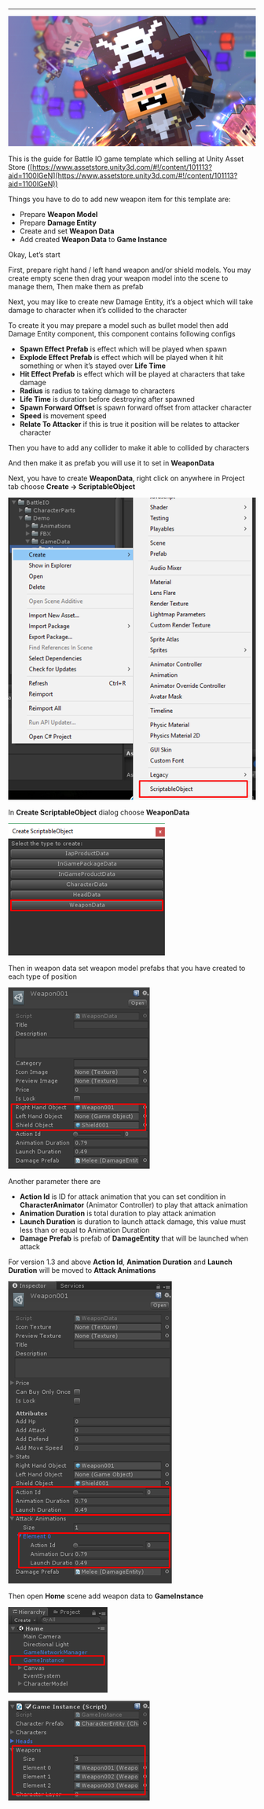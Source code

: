 * * *

![](../images/14XoD2maN6RhhERRnXPtpoA.png)

This is the guide for Battle IO game template which selling at Unity Asset Store ([https://www.assetstore.unity3d.com/#!/content/101113?aid=1100lGeN](https://www.assetstore.unity3d.com/#!/content/101113?aid=1100lGeN))

Things you have to do to add new weapon item for this template are:

*   Prepare **Weapon Model**
*   Prepare **Damage Entity**
*   Create and set **Weapon Data**
*   Add created **Weapon Data** to **Game Instance**

Okay, Let’s start

First, prepare right hand / left hand weapon and/or shield models. You may create empty scene then drag your weapon model into the scene to manage them, Then make them as prefab

Next, you may like to create new Damage Entity, it’s a object which will take damage to character when it’s collided to the character

To create it you may prepare a model such as bullet model then add Damage Entity component, this component contains following configs

*   **Spawn Effect Prefab** is effect which will be played when spawn
*   **Explode Effect Prefab** is effect which will be played when it hit something or when it’s stayed over **Life Time**
*   **Hit Effect Prefab** is effect which will be played at characters that take damage
*   **Radius** is radius to taking damage to characters
*   **Life Time** is duration before destroying after spawned
*   **Spawn Forward Offset** is spawn forward offset from attacker character
*   **Speed** is movement speed
*   **Relate To Attacker** if this is true it position will be relates to attacker character

Then you have to add any collider to make it able to collided by characters

And then make it as prefab you will use it to set in **WeaponData**

Next, you have to create **WeaponData**, right click on anywhere in Project tab choose **Create -> ScriptableObject**

![](../images/0m1f5AtAezRWF7vJW.png)

In **Create ScriptableObject** dialog choose **WeaponData**

![](../images/0rkpsMQnC2xFZxlAI.png)

Then in weapon data set weapon model prefabs that you have created to each type of position

![](../images/0bpLAhfOYxmIDVA3A.png)

Another parameter there are

*   **Action Id** is ID for attack animation that you can set condition in **CharacterAnimator** (Animator Controller) to play that attack animation
*   **Animation Duration** is total duration to play attack animation
*   **Launch Duration** is duration to launch attack damage, this value must less than or equal to Animation Duration
*   **Damage Prefab** is prefab of **DamageEntity** that will be launched when attack

For version 1.3 and above **Action Id**, **Animation Duration** and **Launch Duration** will be moved to **Attack Animations**

![](../images/1hacu0Hbk9vGMSUJhSg4MGg.png)

Then open **Home** scene add weapon data to **GameInstance**

![](../images/0MH9-JTP5xqHwZ_Qz.png)

![](../images/0t1ffuSuVIbGhyOMp.png)